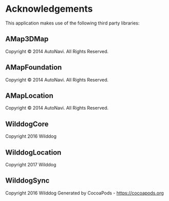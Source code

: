 # Acknowledgements
This application makes use of the following third party libraries:

## AMap3DMap

Copyright © 2014 AutoNavi. All Rights Reserved.


## AMapFoundation

Copyright © 2014 AutoNavi. All Rights Reserved.


## AMapLocation

Copyright © 2014 AutoNavi. All Rights Reserved.


## WilddogCore

Copyright 2016 Wilddog

## WilddogLocation

Copyright 2017 Wilddog

## WilddogSync

Copyright 2016 Wilddog
Generated by CocoaPods - https://cocoapods.org
